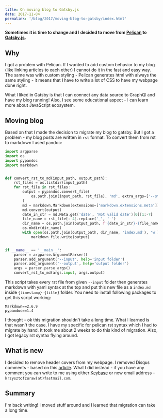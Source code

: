```yaml
---
title: On moving blog to Gatsby.js
date: 2017-11-04
permalink: '/blog/2017/moving-blog-to-gatsby/index.html'
---
```


**Sometimes it is time to change and I decided to move from [Pelican](https://blog.getpelican.com/)
to [Gatsby.js](https://www.gatsbyjs.org/).**

## Why

I got a problem with Pelican. If I wanted to add custom behavior to my blog (like linking articles to
each other) I cannot do it in the fast and easy way. The same was with custom styling - Pelican generates
html with always the same styling - it means that I have to write a lot of CSS to have my webpage done
right.

What I liked in Gatsby is that I can connect any data source to GraphQl and have my blog running! Also,
I see some educational aspect - I can learn more about JavaScript ecosystem.

## Moving blog

Based on that I made the decision to migrate my blog to gatsby. But I got a problem - my blog posts are
written in `rst` format. To convert them from rst to markdown I used pandoc:

```python
import argparse
import os
import pypandoc
import markdown


def convert_rst_to_md(input_path, output_path):
    rst_files = os.listdir(input_path)
    for rst_file in rst_files:
        output = pypandoc.convert_file(
            os.path.join(input_path, rst_file), 'md', extra_args=['--standalone']
        )
        md = markdown.Markdown(extensions=['markdown.extensions.meta'])
        md.convert(output)
        date_in_str = md.Meta.get('date', 'Not valid date')[0][1:-7]
        file_name = rst_file[:-4].replace('_', '-')
        dir_name = os.path.join(output_path, f'{date_in_str}-{file_name}')
        os.mkdir(dir_name)
        with open(os.path.join(output_path, dir_name, 'index.md'), 'w') as markdown_file:
            markdown_file.write(output)


if __name__ == '__main__':
    parser = argparse.ArgumentParser()
    parser.add_argument('--input', help='input folder')
    parser.add_argument('--output', help='output folder')
    args = parser.parse_args()
    convert_rst_to_md(args.input, args.output)
```

This script takes every rst file from given `--input` folder then generates markdown with yaml syntax at the
top and put this new file as a `index.md` inside `{timestamp}-{title}` folder. You need to install following
packages to get this script working:

```text
Markdown==2.6.9
pypandoc==1.4
```

I thought - ok this migration shouldn't take a long time. What I learned is that wasn't the case. I have my
specific for pelican rst syntax which I had to migrate by hand. It took me about 2 weeks to do this
kind of migration. Also, I got legacy rst syntax flying around.

## What is new

I decided to remove header covers from my webpage. I removed Disqus comments - based on this
[article](http://chrislema.com/killed-disqus-commenting/). What I did instead - if you have any comment
you can write to me using either [Keybase](https://keybase.io/encrypt#krzysztofzuraw) or new email address - `krzysztofzuraw(at)fastmail.com`.

## Summary

I'm back writing! I moved stuff around and I learned that migration can take a long time.
